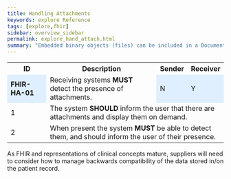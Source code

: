 ```yaml
---
title: Handling Attachments
keywords: explore Reference
tags: [explore,fhir]
sidebar: overview_sidebar
permalink: explore_hand_attach.html
summary: "Embedded binary objects (files) can be included in a Document.  When present the system must be able to detect them, and should inform the user of their presence, display them on demand and add them to the patient record if a user elects to do so."
---
```




<table style="width:100%;max-width: 100%;">
<tr>
<th width="20%">ID</th>
<th width="60%">Description</th>
<th width="10%">Sender</th>
<th width="10%">Receiver</th>
</tr>
<tr>
<td bgcolor="#dfefff"><b>FHIR-HA-01</b></td>
<td>Receiving systems <b>MUST</b> detect the presence of attachments.</td>
<td bgcolor="#dfefff">N</td>
<td bgcolor="#dfefff">Y</td>
</tr>
<tr>
<td>1</td>
<td colspan="3">The system <b>SHOULD</b> inform the user that there are attachments and display them on demand.</td>
</tr>
<tr>
<td>2</td>
<td colspan="3">When present the system <b>MUST</b> be able to detect them, and should inform the user of their presence.</td>
</tr>
</table> 

As FHIR and representations of clinical concepts mature, suppliers will need to consider how to manage backwards compatibility of the data stored in/on the patient record.


